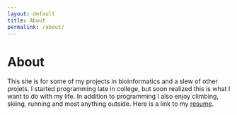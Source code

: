 ```yaml
---
layout: default
title: About
permalink: /about/
---
```

<div class="col-md-12">
  <div class="col-lg-offset-3 col-md-offset-3">
    <h1>About</h1>
  </div>
  <div class="col-md-6 col-md-offset-3  text-center">
  <p>This site is for some of my projects in bioinformatics and a slew of other projets. I started programming late in college, but soon realized this is what I want to do with my life. In addition to programming I also enjoy climbing, skiing, running and most anything outside. Here is a link to my <a href="/Assets/gaither.resume.pdf">resume</a>.</p>
  </div>

</div>
